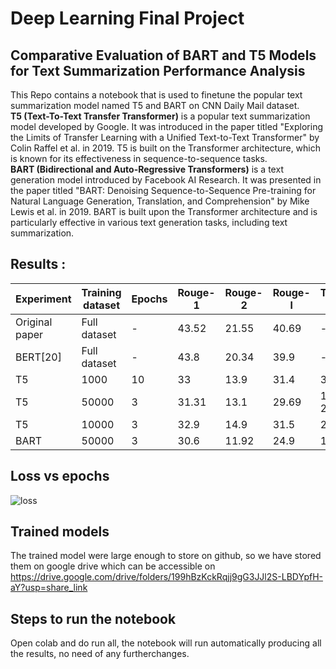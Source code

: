 # Deep Learning Final Project

## Comparative Evaluation of BART and T5 Models for Text Summarization Performance Analysis

This Repo contains a notebook that is used to finetune the popular text summarization model named T5 and BART on CNN Daily Mail dataset.<br>
**T5 (Text-To-Text Transfer Transformer)** is a popular text summarization model developed by Google. It was introduced in the paper titled "Exploring the Limits of Transfer Learning with a Unified Text-to-Text Transformer" by Colin Raffel et al. in 2019. T5 is built on the Transformer architecture, which is known for its effectiveness in sequence-to-sequence tasks.<br>
**BART (Bidirectional and Auto-Regressive Transformers)** is a text generation model introduced by Facebook AI Research. It was presented in the paper titled "BART: Denoising Sequence-to-Sequence Pre-training for Natural Language Generation, Translation, and Comprehension" by Mike Lewis et al. in 2019. BART is built upon the Transformer architecture and is particularly effective in various text generation tasks, including text summarization. <br>

## Results :



| Experiment | Training dataset| Epochs | Rouge-1 | Rouge-2 | Rouge-l | Training Time |
|----------|----------|----------|----------|----------|----------|----------|
|   Original paper |   Full dataset  |   -  |   43.52  |   21.55  |   40.69  |   -  |
|   BERT[20] |   Full dataset  |   -  |   43.8  |   20.34  |   39.9  |   -  |
|   T5 |   1000  |   10  |   33  |   13.9  |   31.4  |   30 mins  |
|   T5 |   50000  |   3  |   31.31  |   13.1  |   29.69  |   12 hrs 20 min  |
|   T5  |   10000  |   3  |   32.9  |   14.9  |   31.5  |   2 hrs  |
|   BART  |   50000  |   3  |   30.6  |   11.92  |   24.9  |   12 hrs  |



## Loss vs epochs
![loss](https://github.com/cshekharp/dlfinalproject/blob/96c598dba93b1d63a466065c49b5b0341bb1e523/loss_50k.png)

## Trained models

The trained model were large enough to store on github, so we have stored them on google drive which can be accessible on https://drive.google.com/drive/folders/199hBzKckRqjj9gG3JJl2S-LBDYpfH-aY?usp=share_link

## Steps to run the notebook

Open colab and do run all, the notebook will run automatically producing all the results, no need of any furtherchanges.
